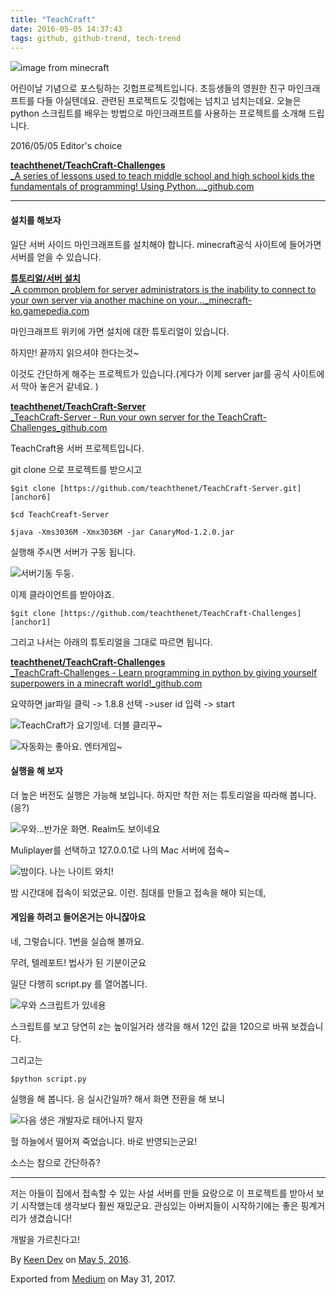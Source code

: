 ```yaml
---
title: "TeachCraft"
date: 2016-05-05 14:37:43
tags: github, github-trend, tech-trend 
---
```



![][image0]image from minecraft

어린이날 기념으로 포스팅하는 깃헙프로젝트입니다. 초등생들의 영원한 친구 마인크래프트를 다들 아실텐데요. 관련된 프로젝트도 깃헙에는 넘치고 넘치는데요. 오늘은 python 스크립트를 배우는 방법으로 마인크래프트를 사용하는 프로젝트를 소개해 드립니다.

2016/05/05 Editor's choice

[**teachthenet/TeachCraft-Challenges**  
_A series of lessons used to teach middle school and high school kids the fundamentals of programming! Using Python..._github.com][anchor0][][anchor1]

---

#### 설치를 해보자

일단 서버 사이드 마인크래프트를 설치해야 합니다. minecraft공식 사이트에 들어가면 서버를 얻을 수 있습니다.

[**튜토리얼/서버 설치**  
_A common problem for server administrators is the inability to connect to your own server via another machine on your..._minecraft-ko.gamepedia.com][anchor2][][anchor3]

마인크래프트 위키에 가면 설치에 대한 튜토리얼이 있습니다.

하지만! 끝까지 읽으셔야 한다는것~

이것도 간단하게 해주는 프로젝트가 있습니다.(게다가 이제 server jar를 공식 사이트에서 막아 놓은거 같네요. )

[**teachthenet/TeachCraft-Server**  
_TeachCraft-Server - Run your own server for the TeachCraft-Challenges_github.com][anchor4][][anchor5]

TeachCraft용 서버 프로젝트입니다.

git clone 으로 프로젝트를 받으시고
    
    $git clone [https://github.com/teachthenet/TeachCraft-Server.git][anchor6]

    $cd TeachCreaft-Server

    $java -Xms3036M -Xmx3036M -jar CanaryMod-1.2.0.jar

실행해 주시면 서버가 구동 됩니다.

![][image1]서버기동 두둥.

이제 클라이언트를 받아야죠.
    
    $git clone [https://github.com/teachthenet/TeachCraft-Challenges][anchor1]

그리고 나서는 아래의 튜토리얼을 그대로 따르면 됩니다.

[**teachthenet/TeachCraft-Challenges**  
_TeachCraft-Challenges - Learn programming in python by giving yourself superpowers in a minecraft world!_github.com][anchor7][][anchor8]

요약하면 jar파일 클릭 -\> 1.8.8 선택 -\>user id 입력 -\> start

![][image2]TeachCraft가 요기잉네. 더블 클리꾸~

![][image3]자동화는 좋아요. 엔터게임~

#### 실행을 해 보자

더 높은 버전도 실행은 가능해 보입니다. 하지만 착한 저는 튜토리얼을 따라해 봅니다.(응?)

![][image4]우와...반가운 화면. Realm도 보이네요

Muliplayer를 선택하고 127.0.0.1로 나의 Mac 서버에 접속~

![][image5]밤이다. 나는 나이트 와치!

밤 시간대에 접속이 되었군요. 이런. 침대를 만들고 접속을 해야 되는데,

#### 게임을 하려고 들어온거는 아니잖아요

네, 그렇습니다. 1번을 실습해 볼까요.

무려, 텔레포트! 법사가 된 기분이군요

일단 다행히 script.py 를 열어봅니다.

![][image6]우와 스크립트가 있네용

스크립트를 보고 당연히 z는 높이일거라 생각을 해서 12인 값을 120으로 바꿔 보겠습니다.

그리고는
    
    $python script.py

실행을 해 봅니다. 응 실시간일까? 해서 화면 전환을 해 보니

![][image7]다음 생은 개발자로 태어나지 말자

헐 하늘에서 떨어져 죽었습니다. 바로 반영되는군요!

소스는 참으로 간단하쥬?

---

저는 아들이 집에서 접속할 수 있는 사설 서버를 만들 요랑으로 이 프로젝트를 받아서 보기 시작했는데 생각보다 훨씬 재밌군요. 관심있는 아버지들이 시작하기에는 좋은 핑계거리가 생겼습니다!

개발을 가르친다고!

By [Keen Dev][anchor9] on [May 5, 2016][anchor10].

Exported from [Medium][anchor11] on May 31, 2017\.


[anchor0]: https://github.com/teachthenet/TeachCraft-Challenges "https://github.com/teachthenet/TeachCraft-Challenges"
[anchor1]: https://github.com/teachthenet/TeachCraft-Challenges
[anchor2]: http://minecraft-ko.gamepedia.com/튜토리얼/서버_설치 "http://minecraft-ko.gamepedia.com/튜토리얼/서버_설치"
[anchor3]: http://minecraft-ko.gamepedia.com/튜토리얼/서버_설치
[anchor4]: https://github.com/teachthenet/TeachCraft-Server "https://github.com/teachthenet/TeachCraft-Server"
[anchor5]: https://github.com/teachthenet/TeachCraft-Server
[anchor6]: https://github.com/teachthenet/TeachCraft-Server.git
[anchor7]: https://github.com/teachthenet/TeachCraft-Challenges/blob/master/setup.md "https://github.com/teachthenet/TeachCraft-Challenges/blob/master/setup.md"
[anchor8]: https://github.com/teachthenet/TeachCraft-Challenges/blob/master/setup.md
[anchor9]: https://medium.com/@keendev
[anchor10]: https://medium.com/p/78169118178a
[anchor11]: https://medium.com


[image0]: /images/1*TXPxFdhlQ0Gzpmna_W6XKQ.png
[image1]: /images/1*azkO9TWf1zYucGSAi0Kv5g.png
[image2]: /images/1*sW2IntLV_89qtkXzyDIc6A.png
[image3]: /images/1*LvLwdDB64PLVSHEqOoFkmA.png
[image4]: /images/1*fu_PYxeoAYBVbBtrCZpIDg.png
[image5]: /images/1*swDbenc4XWVHILjyAt0hnw.png
[image6]: /images/1*4b95oZth3F-tTC1ARvaq6Q.png
[image7]: /images/1*ckjzS8ljY4PBAUpNKQK4wg.pn